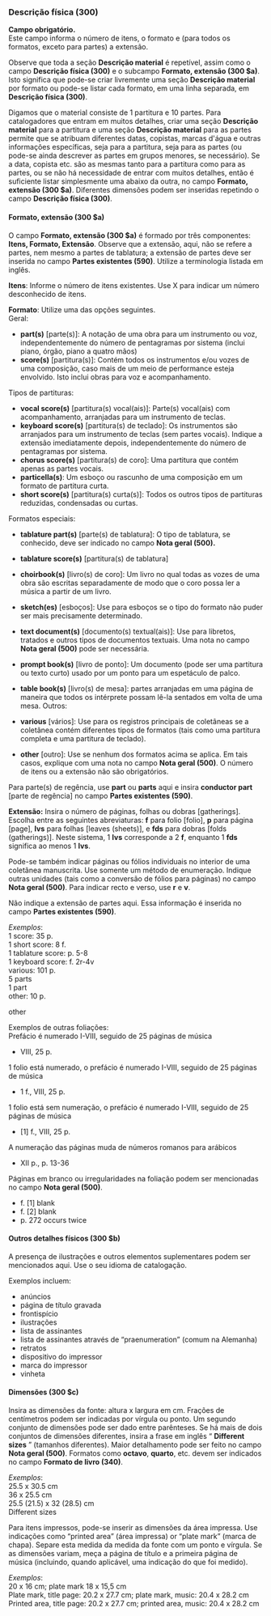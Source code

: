 ### **Descrição física (300)**

**Campo obrigatório.**  
Este campo informa o número de itens, o formato e (para todos os formatos, exceto para partes) a extensão.

Observe que toda a seção **Descrição material** é repetível, assim como o campo **Descrição física (300)** e o subcampo **Formato, extensão (300 $a)**. Isto significa que pode-se criar livremente uma seção **Descrição material** por formato ou pode-se listar cada formato, em uma linha separada, em **Descrição física (300)**.

Digamos que o material consiste de 1 partitura e 10 partes. Para catalogadores que entram em muitos detalhes, criar uma seção **Descrição material** para a partitura e uma seção **Descrição material** para as partes permite que se atribuam diferentes datas, copistas, marcas d'água e outras informações específicas, seja para a partitura, seja para as partes (ou pode-se ainda descrever as partes em grupos menores, se necessário). Se a data, copista etc. são as mesmas tanto para a partitura como para as partes, ou se não há necessidade de entrar com muitos detalhes, então é suficiente listar simplesmente uma abaixo da outra, no campo **Formato, extensão (300 $a)**. Diferentes dimensões podem ser inseridas repetindo o campo **Descrição física (300)**.

#### **Formato, extensão (300 $a)**

O campo **Formato, extensão (300 $a)** é formado por três componentes: **Itens, Formato, Extensão**. Observe que a extensão, aqui, não se refere a partes, nem mesmo a partes de tablatura; a extensão de partes deve ser inserida no campo **Partes existentes (590)**. Utilize a terminologia listada em inglês.

**Itens**: Informe o número de itens existentes. Use X para indicar um número desconhecido de itens.

**Formato**: Utilize uma das opções seguintes.  
Geral:

- **part(s)** [parte(s)]: A notação de uma obra para um instrumento ou voz, independentemente do número de pentagramas por sistema (inclui piano, órgão, piano a quatro mãos)
- **score(s)** [partitura(s)]: Contém todos os instrumentos e/ou vozes de uma composição, caso mais de um meio de performance esteja envolvido. Isto inclui obras para voz e acompanhamento.

Tipos de partituras:

- **vocal score(s)** [partitura(s) vocal(ais)]: Parte(s) vocal(ais) com acompanhamento, arranjadas para um instrumento de teclas.
- **keyboard score(s)** [partitura(s) de teclado]: Os instrumentos são arranjados para um instrumento de teclas (sem partes vocais). Indique a extensão imediatamente depois, independentemente do número de pentagramas por sistema.
- **chorus score(s)** [partitura(s) de coro]: Uma partitura que contém apenas as partes vocais. 
- **particella(s)**: Um esboço ou rascunho de uma composição em um formato de partitura curta.
- **short score(s)** [partitura(s) curta(s)]: Todos os outros tipos de partituras reduzidas, condensadas ou curtas.

 Formatos especiais:

- **tablature part(s)** [parte(s) de tablatura]: O tipo de tablatura, se conhecido, deve ser indicado no campo **Nota geral (500).**
- **tablature score(s)** [partitura(s) de tablatura]  
- **choirbook(s)** [livro(s) de coro]: Um livro no qual todas as vozes de uma obra são escritas separadamente de modo que o coro possa ler a música a partir de um livro. 
- **sketch(es)** [esboços]: Use para esboços se o tipo do formato não puder ser mais precisamente determinado.
- **text document(s)**  [documento(s) textual(ais)]: Use para libretos, tratados e outros tipos de documentos textuais. Uma nota no campo **Nota geral (500)** pode ser necessária.
- **prompt book(s)** [livro de ponto]: Um documento (pode ser uma partitura ou texto curto) usado por um ponto para um espetáculo de palco.
- **table book(s)** [livro(s) de mesa]: partes arranjadas em uma página de maneira que todos os intérprete possam lê-la sentados em volta de uma mesa.
Outros:  

- **various** [vários]: Use para os registros principais de coletâneas se a coletânea contém diferentes tipos de formatos (tais como uma partitura completa e uma partitura de teclado). 
- **other** [outro]: Use se nenhum dos formatos acima se aplica. Em tais casos, explique com uma nota no campo **Nota geral (500)**. O número de itens ou a extensão não são obrigatórios.

Para parte(s) de regência, use **part** ou **parts** aqui e insira **conductor part** [parte de regência] no campo **Partes existentes (590)**.

**Extensão:** Insira o número de páginas, folhas ou dobras [gatherings]. Escolha entre as seguintes abreviaturas: **f** para folio [folio], **p** para página [page], **lvs** para folhas [leaves (sheets)], e **fds** para dobras [folds (gatherings)]. Neste sistema, 1 **lvs** corresponde a 2 **f**, enquanto 1 **fds** significa ao menos 1 **lvs**.

Pode-se também indicar páginas ou fólios individuais no interior de uma coletânea manuscrita. Use somente um método de enumeração. Indique outras unidades (tais como a conversão de fólios para páginas) no campo **Nota geral (500)**. Para indicar recto e verso, use **r** e **v**.

Não indique a extensão de partes aqui. Essa informação é inserida no campo **Partes existentes (590)**.

_Exemplos_:  
1 score: 35 p.  
1 short score: 8 f.  
1 tablature score: p. 5-8  
1 keyboard score: f. 2r-4v  
various: 101 p.  
5 parts  
1 part  
other: 10 p.  

other

  

Exemplos de outras foliações:  
Prefácio é numerado I-VIII, seguido de 25 páginas de música

- VIII, 25 p.

1 folio está numerado, o prefácio é numerado I-VIII, seguido de 25 páginas de música

- 1 f., VIII, 25 p.

1 folio está sem numeração, o prefácio é numerado I-VIII, seguido de 25 páginas de música

- [1] f., VIII, 25 p.

A numeração das páginas muda de números romanos para arábicos

- XII p., p. 13-36

 

Páginas em branco ou irregularidades na foliação podem ser mencionadas no campo **Nota geral (500)**.

- f. [1] blank
- f. [2] blank
- p. 272 occurs twice  

#### **Outros detalhes físicos (300 $b)** 

A presença de ilustrações e outros elementos suplementares podem ser mencionados aqui. Use o seu idioma de catalogação.

Exemplos incluem:

- anúncios  
- página de título gravada  
- frontispício  
- ilustrações  
- lista de assinantes  
- lista de assinantes através de “praenumeration” (comum na Alemanha)  
- retratos  
- dispositivo do impressor  
- marca do impressor  
- vinheta  

#### **Dimensões (300 $c)**

Insira as dimensões da fonte: altura x largura em cm. Frações de centímetros podem ser indicadas por vírgula ou ponto. Um segundo conjunto de dimensões pode ser dado entre parênteses. Se há mais de dois conjuntos de dimensões diferentes, insira a frase em inglês “ **Different sizes** ” (tamanhos diferentes). Maior detalhamento pode ser feito no campo **Nota geral (500)**. Formatos como **octavo**, **quarto**, etc. devem ser indicados no campo **Formato de livro (340)**.

_Exemplos_:  
25.5 x 30.5 cm   
36 x 25.5 cm  
25.5 (21.5) x 32 (28.5) cm  
Different sizes

Para itens impressos, pode-se inserir as dimensões da área impressa. Use indicações como “printed area” (área impressa) or “plate mark” (marca de chapa). Separe esta medida da medida da fonte com um ponto e vírgula. Se as dimensões variam, meça a página de título e a primeira página de música (incluindo, quando aplicável, uma indicação do que foi medido).

_Exemplos_:  
20 x 16 cm; plate mark 18 x 15,5 cm  
Plate mark, title page: 20.2 x 27.7 cm; plate mark, music: 20.4 x 28.2 cm  
Printed area, title page: 20.2 x 27.7 cm; printed area, music: 20.4 x 28.2 cm